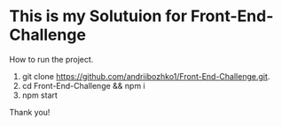 # This is my Solutuion for Front-End-Challenge

 How to run the project.
 
 1. git clone https://github.com/andriibozhko1/Front-End-Challenge.git.
 2. cd Front-End-Challenge && npm i
 3. npm start
 
 Thank you!
